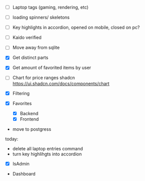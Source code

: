 - [ ] Laptop tags (gaming, rendering, etc)
- [ ] loading spinners/ skeletons
- [ ] Key highlights in accordion, opened on mobile, closed on pc?

- [ ] Kaido verified
- [ ] Move away from sqlite

- [x] Get distinct parts
- [x] Get amount of favorited items by user

- [ ] Chart for price ranges shadcn https://ui.shadcn.com/docs/components/chart

- [x] Filtering
- [x] Favorites

  - [x] Backend
  - [x] Frontend

- move to postgress

today:

- delete all laptop entries command
- turn key highlihgts into accordion
- [x] IsAdmin
- Dashboard
